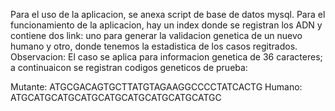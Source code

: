 Para el uso de la aplicacion, se anexa script de base de datos mysql.
Para el funcionamiento de la aplicacion, hay un index donde se registran los ADN y contiene dos link: uno para generar la validacion genetica de un nuevo humano y otro, donde tenemos la estadistica de los casos regitrados.
Observacion: El caso se aplica para informacion genetica de 36 caracteres; a continuaicon se registran codigos geneticos de prueba:

Mutante: ATGCGACAGTGCTTATGTAGAAGGCCCCTATCACTG
Humano:  ATGCATGCATGCATGCATGCATGCATGCATGCATGC

